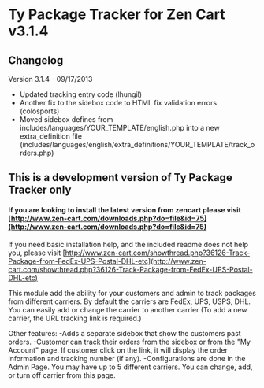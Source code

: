 Ty Package Tracker for Zen Cart v3.1.4
=======
Changelog
---------------
<p>Version 3.1.4 - 09/17/2013</p>
<ul>
<li>Updated tracking entry code (lhungil)</li>
<li>Another fix to the sidebox code to HTML fix validation errors (colosports)</li>
<li>Moved sidebox defines from includes/languages/YOUR_TEMPLATE/english.php into a new extra_definition file (includes/languages/english/extra_definitions/YOUR_TEMPLATE/track_orders.php)</li>
</ul>

## This is a development version of Ty Package Tracker only
#### If you are looking to install the latest version from zencart please visit [http://www.zen-cart.com/downloads.php?do=file&id=75](http://www.zen-cart.com/downloads.php?do=file&id=75)

If you need basic installation help, and the included readme does not help you, please visit [http://www.zen-cart.com/showthread.php?36126-Track-Package-from-FedEx-UPS-Postal-DHL-etc](http://www.zen-cart.com/showthread.php?36126-Track-Package-from-FedEx-UPS-Postal-DHL-etc)

This module add the ability for your customers and admin to track packages from different carriers. By default the carriers are FedEx, UPS, USPS, DHL. You can easily add or change the carrier to another carrier (To add a new carrier, the URL tracking link is required.)

Other features:
-Adds a separate sidebox that show the customers past orders.
-Customer can track their orders from the sidebox or from the "My Account" page. If customer click on the link, it will display the order information and tracking number (if any).
-Configurations are done in the Admin Page. You may have up to 5 different carriers. You can change, add, or turn off carrier from this page. 
